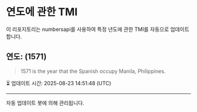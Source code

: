 
# 연도에 관한 TMI

이 리포지토리는 numbersapi를 사용하여 특정 년도에 관한 TMI를 자동으로 업데이트합니다.

## 연도: (1571)
> 1571 is the year that the Spanish occupy Manila, Philippines.

⏳ 업데이트 시간: 2025-08-23 14:51:48 (UTC)

---
자동 업데이트 봇에 의해 관리됩니다.
